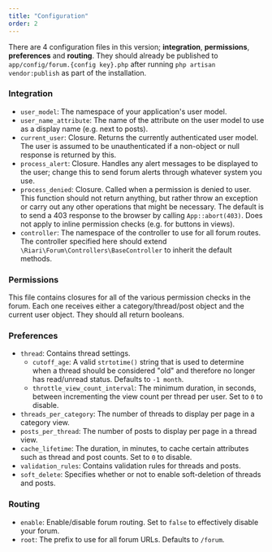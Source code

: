 ```yaml
---
title: "Configuration"
order: 2
---
```


There are 4 configuration files in this version; **integration**, **permissions**, **preferences** and **routing**. They should already be published to `app/config/forum.{config key}.php` after running `php artisan vendor:publish` as part of the installation.

### Integration

* `user_model`: The namespace of your application's user model.
* `user_name_attribute`: The name of the attribute on the user model to use as a display name (e.g. next to posts).
* `current_user`: Closure. Returns the currently authenticated user model. The user is assumed to be unauthenticated if a non-object or null response is returned by this.
* `process_alert`: Closure. Handles any alert messages to be displayed to the user; change this to send forum alerts through whatever system you use.
* `process_denied`: Closure. Called when a permission is denied to user. This function should not return anything, but rather throw an exception or carry out any other operations that might be necessary. The default is to send a 403 response to the browser by calling `App::abort(403)`. Does not apply to inline permission checks (e.g. for buttons in views).
* `controller`: The namespace of the controller to use for all forum routes. The controller specified here should extend `\Riari\Forum\Controllers\BaseController` to inherit the default methods.

### Permissions

This file contains closures for all of the various permission checks in the forum. Each one receives either a category/thread/post object and the current user object. They should all return booleans.

### Preferences

* `thread`: Contains thread settings.
  * `cutoff_age`: A valid `strtotime()` string that is used to determine when a thread should be considered "old" and therefore no longer has read/unread status. Defaults to `-1 month`.
  * `throttle_view_count_interval`: The minimum duration, in seconds, between incrementing the view count per thread per user. Set to `0` to disable.
* `threads_per_category`: The number of threads to display per page in a category view.
* `posts_per_thread`: The number of posts to display per page in a thread view.
* `cache_lifetime`: The duration, in minutes, to cache certain attributes such as thread and post counts. Set to `0` to disable.
* `validation_rules`: Contains validation rules for threads and posts.
* `soft_delete`: Specifies whether or not to enable soft-deletion of threads and posts.

### Routing

* `enable`: Enable/disable forum routing. Set to `false` to effectively disable your forum.
* `root`: The prefix to use for all forum URLs. Defaults to `/forum`.